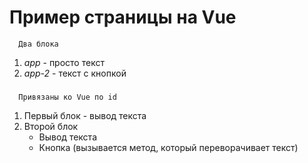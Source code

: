 # Пример страницы на Vue
      Два блока 
1. *app* - просто текст
2. *app-2* - текст с кнопкой
###
      Привязаны ко Vue по id
1. Первый блок - вывод текста
2. Второй блок
   - Вывод текста
   - Кнопка (вызывается метод, который переворачивает текст)